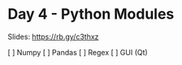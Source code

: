 # Day 4 - Python Modules

Slides:
https://rb.gy/c3thxz

[ ] Numpy
[ ] Pandas
[ ] Regex
[ ] GUI (Qt)
